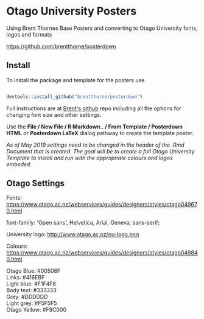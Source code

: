 # Otago University Posters  

Using Brent Thornes Base Posters and converting to Otago University fonts, logos and formats

https://github.com/brentthorne/posterdown

## Install
To install the package and template for the posters use 

```r

devtools::install_github("brentthorne/posterdown")

```  

Full instructions are at [Brent's github](https://github.com/brentthorne/posterdown) repo including all the options for changing font size and other settings.

Use the **File / New File / R Markdown.. / From Template / Posterdown HTML**  or **Posterdown LaTeX** dialog pathway to create the template poster.

*As of May 2019 settings need to be changed in the header of the .Rmd Document that is created. The goal will be to create a full Otago University Template to install and run with the appropriate colours and logos embeded.*

## Otago Settings

Fonts:
https://www.otago.ac.nz/webservices/guides/designers/styles/otago049670.html

font-family: 'Open sans', Helvetica, Arial, Geneva, sans-serif;

University logo: http://www.otago.ac.nz/ou-logo.png

Colours:
https://www.otago.ac.nz/webservices/guides/designers/styles/otago049840.html

Otago Blue: #00508F  
Links: #416EBF  
Light blue: #F1F4F8  
Body text: #333333  
Grey: #DDDDDD  
Light grey: #F5F5F5  
Otago Yellow: #F9C000  


